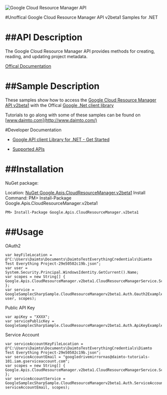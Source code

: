﻿![Google Cloud Resource Manager API](http://www.google.com/images/icons/product/search-32.gif)

#Unoffical Google Cloud Resource Manager API v2beta1 Samples for .NET  

##API Description
=============

The Google Cloud Resource Manager API provides methods for creating, reading, and updating project metadata.

[Offical Documentation](https://cloud.google.com/resource-manager)

##Sample Description
=============

These samples show how to access the [Google Cloud Resource Manager API v2beta1](https://cloud.google.com/resource-manager) with the Offical [Google .Net client library](https://github.com/google/google-api-dotnet-client)

Tutorials to go along with some of these samples can be found on [www.daimto.com](http://www.daimto.com/)

#Developer Documentation

* [Google API client Library for .NET - Get Started](https://developers.google.com/api-client-library/dotnet/get_started)

* [Supported APIs](https://developers.google.com/api-client-library/dotnet/apis/)

##Installation
=================================

NuGet package:

Location: [NuGet Google.Apis.CloudResourceManager.v2beta1](https://www.nuget.org/packages/Google.Apis.CloudResourceManager.v2beta1)
Install Command: PM>  Install-Package Google.Apis.CloudResourceManager.v2beta1

```
PM> Install-Package Google.Apis.CloudResourceManager.v2beta1
```

##Usage
=================================

OAuth2
```
var keyFileLocation = @"C:\Users\Daimto\Documents\DaimtoTestEverythingCredentials\Diamto Test Everything Project-29e50502c19b.json";
var user = System.Security.Principal.WindowsIdentity.GetCurrent().Name;
var scopes = new String[] { Google.Apis.CloudResourceManager.v2beta1.CloudResourceManagerService.Scope.CloudResourceManagerReadonly };
var service = GoogleSamplecSharpSample.CloudResourceManagerv2beta1.Auth.Oauth2Example.GetCloudResourceManagerService(keyFileLocation, user, scopes);
```
Public API Key
```
var apiKey = "XXXX";
var servicePublicKey = GoogleSamplecSharpSample.CloudResourceManagerv2beta1.Auth.ApiKeyExample.GetService(apiKey);
```
Service Account
```
var serviceAccountKeyFileLocation = @"C:\Users\Daimto\Documents\DaimtoTestEverythingCredentials\Diamto Test Everything Project-29e50502c19b.json";
var serviceAccountEmail = "googledrivemirrornas@daimto-tutorials-101.iam.gserviceaccount.com";
var scopes = new String[] { Google.Apis.CloudResourceManager.v2beta1.CloudResourceManagerService.Scope.Calendar };            
var serviceAccountService = GoogleSamplecSharpSample.CloudResourceManagerv2beta1.Auth.ServiceAccountExample.AuthenticateServiceAccount(serviceAccountKeyFileLocation, serviceAccountEmail, scopes);
```

